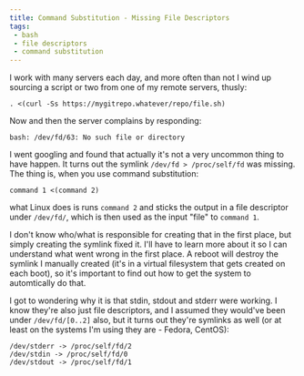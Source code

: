 ```yaml
---
title: Command Substitution - Missing File Descriptors
tags:
 - bash
 - file descriptors
 - command substitution
---
```


I work with many servers each day, and more often than not I wind up sourcing a script or two from one of my remote servers, thusly: 

	. <(curl -Ss https://mygitrepo.whatever/repo/file.sh)

Now and then the server complains by responding: 

	bash: /dev/fd/63: No such file or directory

I went googling and found that actually it's not a very uncommon thing to have happen. It turns out the symlink `/dev/fd > /proc/self/fd` was missing. The thing is, when you use command substitution: 

	command 1 <(command 2)

what Linux does is runs `command 2` and sticks the output in a file descriptor under `/dev/fd/`, which is then used as the input "file" to `command 1`.

I don't know who/what is responsible for creating that in the first place, but simply creating the symlink fixed it. I'll have to learn more about it so I can understand what went wrong in the first place. A reboot will destroy the symlink I manually created (it's in a virtual filesystem that gets created on each boot), so it's important to find out how to get the system to automtically do that.  

I got to wondering why it is that stdin, stdout and stderr were working. I know they're also just file descriptors, and I assumed they would've been under `/dev/fd/[0..2]` also, but it turns out they're symlinks as well (or at least on the systems I'm using they are - Fedora, CentOS): 

	/dev/stderr -> /proc/self/fd/2
	/dev/stdin -> /proc/self/fd/0
	/dev/stdout -> /proc/self/fd/1

